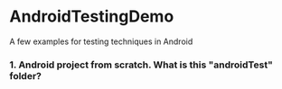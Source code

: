 AndroidTestingDemo
==================

A few examples for testing techniques in Android

### 1. Android project from scratch. What is this "androidTest" folder?
